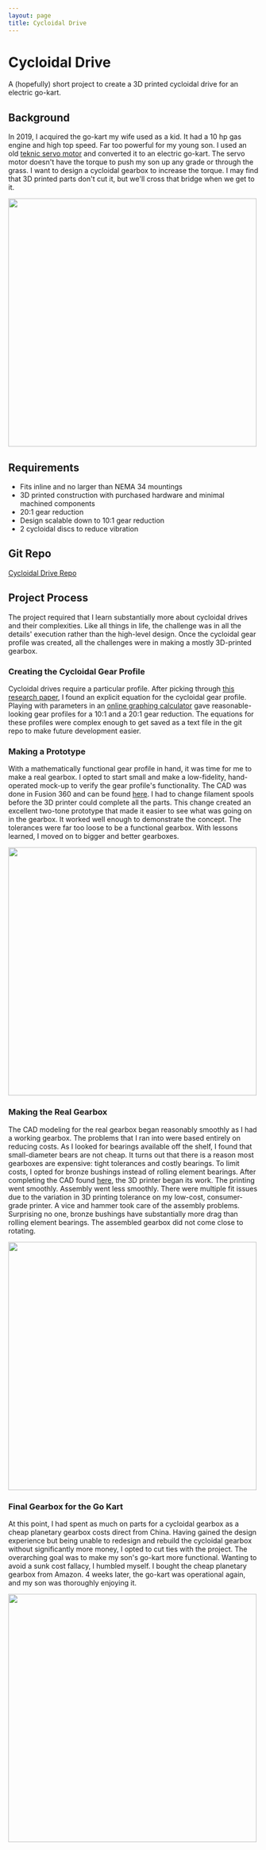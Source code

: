 ```yaml
---
layout: page
title: Cycloidal Drive
---
```

# Cycloidal Drive
A (hopefully) short project to create a 3D printed cycloidal drive for an electric go-kart.

## Background
In 2019, I acquired the go-kart my wife used as a kid.  It had a 10 hp gas engine and high top speed.  Far too powerful for my young son.  I used an old [teknic servo motor](https://www.teknic.com/model-info/CPM-MCVC-3432P-RLS/) and converted it to an electric go-kart.  The servo motor doesn't have the torque to push my son up any grade or through the grass.  I want to design a cycloidal gearbox to increase the torque.  I may find that 3D printed parts don't cut it, but we'll cross that bridge when we get to it.

<img src="../assets/img/gokart.jpg" width="500">

## Requirements
- Fits inline and no larger than NEMA 34 mountings
- 3D printed construction with purchased hardware and minimal machined components
- 20:1 gear reduction
- Design scalable down to 10:1 gear reduction
- 2 cycloidal discs to reduce vibration

## Git Repo
[Cycloidal Drive Repo](https://github.com/pburgeson/cycloidaldrive)

## Project Process
The project required that I learn substantially more about cycloidal drives and their complexities.  Like all things in life, the challenge was in all the details' execution rather than the high-level design.  Once the cycloidal gear profile was created, all the challenges were in making a mostly 3D-printed gearbox.

### Creating the Cycloidal Gear Profile
Cycloidal drives require a particular profile.  After picking through [this research paper](https://www.researchgate.net/publication/324392041_Determination_of_Real_Clearances_Between_Cycloidal_Speed_Reducer_Elements_by_the_Application_of_Heuristic_Optimization), I found an explicit equation for the cycloidal gear profile.  Playing with parameters in an [online graphing calculator](https://www.desmos.com/calculator) gave reasonable-looking gear profiles for a 10:1 and a 20:1 gear reduction.  The equations for these profiles were complex enough to get saved as a text file in the git repo to make future development easier.

### Making a Prototype
With a mathematically functional gear profile in hand, it was time for me to make a real gearbox.  I opted to start small and make a low-fidelity, hand-operated mock-up to verify the gear profile's functionality.  The CAD was done in Fusion 360 and can be found [here](https://a360.co/2CluaLq).  I had to change filament spools before the 3D printer could complete all the parts.  This change created an excellent two-tone prototype that made it easier to see what was going on in the gearbox.  It worked well enough to demonstrate the concept.  The tolerances were far too loose to be a functional gearbox.  With lessons learned, I moved on to bigger and better gearboxes.

<img src="../assets/img/Hand_Turned_Rear.jpg" width="500">

### Making the Real Gearbox
The CAD modeling for the real gearbox began reasonably smoothly as I had a working gearbox.  The problems that I ran into were based entirely on reducing costs.  As I looked for bearings available off the shelf, I found that small-diameter bears are not cheap.  It turns out that there is a reason most gearboxes are expensive: tight tolerances and costly bearings.  To limit costs, I opted for bronze bushings instead of rolling element bearings.  After completing the CAD found [here](https://a360.co/33AocBz), the 3D printer began its work.  The printing went smoothly.  Assembly went less smoothly.  There were multiple fit issues due to the variation in 3D printing tolerance on my low-cost, consumer-grade printer.  A vice and hammer took care of the assembly problems.  Surprising no one, bronze bushings have substantially more drag than rolling element bearings.  The assembled gearbox did not come close to rotating.

<img src="../assets/img/cycloidal_final_parts.jpg" width="500">

### Final Gearbox for the Go Kart
At this point, I had spent as much on parts for a cycloidal gearbox as a cheap planetary gearbox costs direct from China.  Having gained the design experience but being unable to redesign and rebuild the cycloidal gearbox without significantly more money, I opted to cut ties with the project.  The overarching goal was to make my son's go-kart more functional.  Wanting to avoid a sunk cost fallacy, I humbled myself. I bought the cheap planetary gearbox from Amazon.  4 weeks later, the go-kart was operational again, and my son was thoroughly enjoying it.

<img src="../assets/img/gokart.jpg" width="500">
